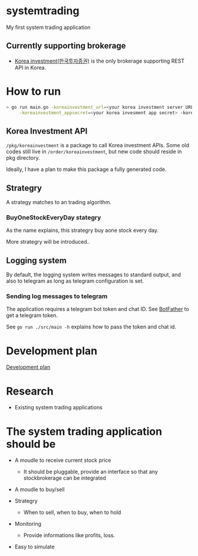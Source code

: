 # systemtrading

My first system trading application

## Currently supporting brokerage

- [Korea investment(한국투자증권)](https://apiportal.koreainvestment.com/about) is the only brokerage supporting REST API in Korea.


# How to run

``` sh
> go run main.go -koreainvestment_url=<your korea investment server URL> -koreainvestment_appkey=<your korea invesment app key> \
     -koreainvestment_appsecret=<your korea invesment app secret> -koreainvestment_account=<your account> -telegram_chat_id=<telegram chat id> -telegram_token=<telegram token>
```

## Korea Investment API

`/pkg/koreainvestment` is a package to call Korea investment APIs. Some old codes still live in `/order/koreainvestment`, but new code should reside in pkg directory.

Ideally, I have a plan to make this package a fully generated code.

## Strategry

A strategy matches to an trading algorithm.

### BuyOneStockEveryDay stategry

As the name explains, this strategry buy aone stock every day.


More strategry will be introduced..

## Logging system

By default, the logging system writes messages to standard output, and also to telegram as long as telegram configuration is set.

### Sending log messages to telegram

The application requires a telegram bot token and chat ID. See [BotFather](https://core.telegram.org/bots/features#botfather) to get a telegram token.

See `go run ./src/main -h` explains how to pass the token and chat id.

# Development plan

[Development plan](./docs/development_plan.md)

# Research

* Existing system trading applications

#


# The system trading application should be

* A moudle to receive current stock price
  -  It should be pluggable, provide an interface so that any stockbrokerage can be integrated

* A moudle to buy/sell

* Strategry
  - When to sell, when to buy, when to hold

* Monitoring
  - Provide informations like profits, loss.
 
* Easy to simulate
